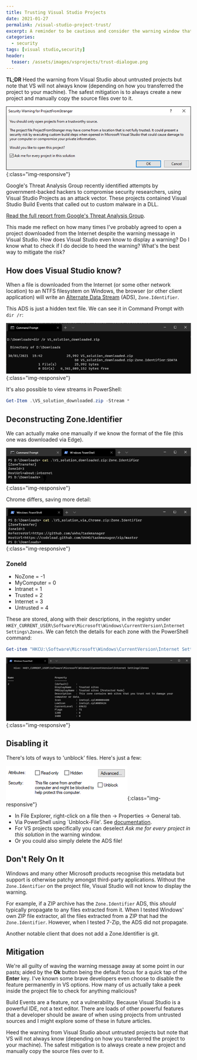 ```yaml
---
title: Trusting Visual Studio Projects
date: 2021-01-27
permalink: /visual-studio-project-trust/
excerpt: A reminder to be cautious and consider the warning window that comes up for Visual Studio projects from external sources.
categories:
  - security
tags: [visual studio,security]
header:
  teaser: /assets/images/vsprojects/trust-dialogue.png
---
```


**TL;DR** Heed the warning from Visual Studio about untrusted projects but note that VS will not always know (depending on how you transferred the project to your machine). The safest mitigation is to always create a new project and manually copy the source files over to it.

![Visual Studio project security warning window.](/assets/images/vsprojects/trust-dialogue.png){:class="img-responsive"}

Google's Threat Analysis Group recently identified attempts by government-backed hackers to compromise security researchers, using Visual Studio Projects as an attack vector. These projects contained Visual Studio Build Events that called out to custom malware in a DLL.

[Read the full report from Google's Threat Analysis Group](https://blog.google/threat-analysis-group/new-campaign-targeting-security-researchers/).

This made me reflect on how many times I've probably agreed to open a project downloaded from the Internet despite the warning message in Visual Studio. How does Visual Studio even know to display a warning? Do I know what to check if I do decide to heed the warning? What's the best way to mitigate the risk?

## How does Visual Studio know?

When a file is downloaded from the Internet (or some other network location) to an NTFS filesystem on Windows, the browser (or other client application) will write an [Alternate Data Stream](https://docs.microsoft.com/en-us/archive/blogs/askcore/alternate-data-streams-in-ntfs) (ADS), `Zone.Identifier`.

This ADS is just a hidden text file. We can see it in Command Prompt with `dir /r`:

![Command prompt: dir /r VS_solution_download.zip](/assets/images/vsprojects/dir-r.png){:class="img-responsive"}

It's also possible to view streams in PowerShell:

```powershell
Get-Item .\VS_solution_downloaded.zip -Stream *
```

## Deconstructing Zone.Identifier

We can actually make one manually if we know the format of the file (this one was downloaded via Edge).

![Command prompt: dir /r VS_solution_download.zip](/assets/images/vsprojects/zone1.png){:class="img-responsive"}

Chrome differs, saving more detail:

![Command prompt: dir /r VS_solution_download.zip](/assets/images/vsprojects/zone2.png){:class="img-responsive"}

### ZoneId

* NoZone = -1
* MyComputer = 0
* Intranet = 1
* Trusted = 2
* Internet = 3
* Untrusted = 4
  
These are stored, along with their descriptions, in the registry under `HKEY_CURRENT_USER\Software\Microsoft\Windows\CurrentVersion\Internet Settings\Zones`. We can fetch the details for each zone with the PowerShell command:

```powershell
Get-item "HKCU:\Software\Microsoft\Windows\CurrentVersion\Internet Settings\Zones\2"
```

![PS Get-Item for Zone 2](/assets/images/vsprojects/ps-zone2.png){:class="img-responsive"}

## Disabling it

There's lots of ways to 'unblock' files. Here's just a few:

![Checking and disabling via Windows GUI.](/assets/images/vsprojects/gui.png){:class="img-responsive"}

* In File Explorer, right-click on a file then -> Properties -> General tab.
* Via PowerShell using `Unblock-File'. See [documentation](https://docs.microsoft.com/en-us/powershell/module/microsoft.powershell.utility/unblock-file?view=powershell-7.1).
* For VS projects specifically you can deselect *Ask me for every project in this solution* in the warning window.
* Or you could also simply delete the ADS file!

## Don't Rely On It

Windows and many other Microsoft products recognise this metadata but support is otherwise patchy amongst third-party applications. Without the `Zone.Identifier` on the project file, Visual Studio will not know to display the warning.

For example, if a ZIP archive has the `Zone.Identifier` ADS, this *should* typically propagate to any files extracted from it. When I tested Windows' own ZIP file extractor, all the files extracted from a ZIP that had the `Zone.Identifier`. However, when I tested 7-Zip, the ADS did not propagate.

Another notable client that does not add a Zone.Identifier is git.

## Mitigation

We're all guilty of waving the warning message away at some point in our pasts; aided by the **Ok** button being the default focus for a quick tap of the **Enter** key. I've known some brave developers even choose to disable the feature permanently in VS options. How many of us actually take a peek inside the project file to check for anything malicious?

Build Events are a feature, not a vulnerability. Because Visual Studio is a powerful IDE, not a text editor. There are loads of other powerful features that a developer should be aware of when using projects from untrusted sources and I might explore some of these in future articles.

Heed the warning from Visual Studio about untrusted projects but note that VS will not always know (depending on how you transferred the project to your machine). The safest mitigation is to always create a new project and manually copy the source files over to it.
